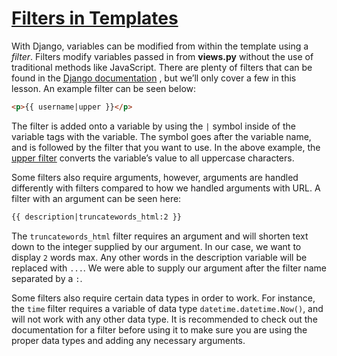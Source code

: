 #### 

# [Filters in Templates](https://www.codecademy.com/paths/build-python-web-apps-with-django/tracks/templates-in-django/modules/django-templates/lessons/django-templates-lesson/exercises/filters-in-templates)

With Django, variables can be modified from within the template using a *filter*. 
Filters modify variables passed in from **views.py** without the use of traditional methods like JavaScript. 
There are plenty of filters that can be found in the [Django documentation](https://docs.djangoproject.com/en/3.1/ref/templates/builtins/)
, but we’ll only cover a few in this lesson. 
An example filter can be seen below:
```html
<p>{{ username|upper }}</p>
```
The filter is added onto a variable by using the `|` symbol inside of the variable tags with the variable. 
The symbol goes after the variable name, and is followed by the filter that you want to use. 
In the above example, the [upper filter](https://docs.djangoproject.com/en/3.1/ref/templates/builtins/#upper)
converts the variable’s value to all uppercase characters.

Some filters also require arguments, however, arguments are handled differently with filters compared to how we handled arguments with URL. 
A filter with an argument can be seen here:
```html
{{ description|truncatewords_html:2 }}
```
The `truncatewords_html` filter requires an argument and will shorten text down to the integer supplied by our argument. 
In our case, we want to display `2` words max. 
Any other words in the description variable will be replaced with `...`. 
We were able to supply our argument after the filter name separated by a `:`.

Some filters also require certain data types in order to work. 
For instance, the `time` filter requires a variable of data type `datetime.datetime.Now()`, and will not work with any other data type. 
It is recommended to check out the documentation for a filter before using it to make sure you are using the proper data types and adding any necessary arguments.
